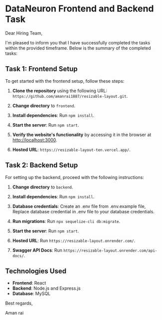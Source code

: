 # DataNeuron Frontend and Backend Task

Dear Hiring Team,

I'm pleased to inform you that I have successfully completed the tasks within the provided timeframe. Below is the summary of the completed tasks:

## Task 1: Frontend Setup

To get started with the frontend setup, follow these steps:

1. **Clone the repository** using the following URL: `https://github.com/amanrai1887/resizable-layout.git`.

2. **Change directory** to `frontend`.

3. **Install dependencies**: Run `npm install`.

4. **Start the server**: Run `npm start`.

5. **Verify the website's functionality** by accessing it in the browser at [http://localhost:3000](http://localhost:3000).

6.  **Hosted URL**:  `https://resizable-layout-ten.vercel.app/`.

## Task 2: Backend Setup

For setting up the backend, proceed with the following instructions:

1. **Change directory** to `backend`.

2. **Install dependencies**: Run `npm install`.

3. **Database credentials**: Create an .env file from .env.example file,  Replace database credential in .env file to your database credentials.

4. **Run migrations**: Run `npx sequelize-cli db:migrate`.

5. **Start the server**: Run `npm start`.

6. **Hosted URL**: Run `https://resizable-layout.onrender.com/`.

7.  **Swagger API Docs**: Run `https://resizable-layout.onrender.com/api-docs/`.


## Technologies Used

- **Frontend**: React
- **Backend**: Node.js and Express.js
- **Database**: MySQL
  

Best regards,

Aman rai
